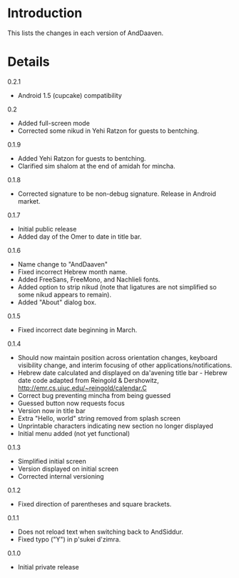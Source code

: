 # Introduction #

This lists the changes in each version of AndDaaven.


# Details #

0.2.1
  * Android 1.5 (cupcake) compatibility

0.2
  * Added full-screen mode
  * Corrected some nikud in Yehi Ratzon for guests to bentching.

0.1.9
  * Added Yehi Ratzon for guests to bentching.
  * Clarified sim shalom at the end of amidah for mincha.

0.1.8
  * Corrected signature to be non-debug signature.  Release in Android market.

0.1.7
  * Initial public release
  * Added day of the Omer to date in title bar.

0.1.6
  * Name change to "AndDaaven"
  * Fixed incorrect Hebrew month name.
  * Added FreeSans, FreeMono, and Nachlieli fonts.
  * Added option to strip nikud (note that ligatures are not simplified so some nikud appears to remain).
  * Added "About" dialog box.

0.1.5
  * Fixed incorrect date beginning in March.

0.1.4
  * Should now maintain position across orientation changes, keyboard visibility change, and interim focusing of other applications/notifications.
  * Hebrew date calculated and displayed on da'avening title bar - Hebrew date code adapted from Reingold & Dershowitz, http://emr.cs.uiuc.edu/~reingold/calendar.C
  * Correct bug preventing mincha from being guessed
  * Guessed button now requests focus
  * Version now in title bar
  * Extra "Hello, world" string removed from splash screen
  * Unprintable characters indicating new section no longer displayed
  * Initial menu added (not yet functional)

0.1.3
  * Simplified initial screen
  * Version displayed on initial screen
  * Corrected internal versioning

0.1.2
  * Fixed direction of parentheses and square brackets.

0.1.1
  * Does not reload text when switching back to AndSiddur.
  * Fixed typo ("Y") in p'sukei d'zimra.

0.1.0
  * Initial private release